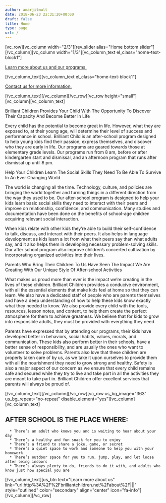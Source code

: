 ```yaml
---
author: amarjitmult
date: 2018-06-23 22:31:20+00:00
draft: false
title: Home
type: page
url: /
---
```


[vc_row][vc_column width="2/3"][rev_slider alias="Home bottom slider"][/vc_column][vc_column width="1/3"][vc_column_text el_class="home-text-block1"]


[Learn more about us and our programs.](http://brilliantchildren.net/programs/)


[/vc_column_text][vc_column_text el_class="home-text-block1"]


[Contact us for more information.](http://brilliantchildren.net/contact/)


[/vc_column_text][/vc_column][/vc_row][vc_row height="small"][vc_column][vc_column_text]


Brilliant Children Provides Your Child With The Opportunity To Discover Their Capacity And Become Better In Life




Every child has the potential to become great in life. However, what they are exposed to, at their young age, will determine their level of success and performance in school. Brilliant Child is an after-school program designed to help young kids find their passion, express themselves, and discover who they are early in life. Our programs are geared towards those at elementary grade levels. Our programs run from 8 am, before or after kindergarten start and dismissal, and an afternoon program that runs after dismissal up until 8 pm.




Help Your Children Learn The Social Skills They Need To Be Able To Survive In An Ever Changing World




The world is changing all the time. Technology, culture, and policies are bringing the world together and turning things in a different direction from the way they used to be. Our after-school program is designed to help your kids learn basic social skills they need to interact with their peers and improve on relationship, confidence, and communication. Many studies and documentation have been done on the benefits of school-age children acquiring relevant social interaction.




When kids relate with other kids they’re able to build their self-confidence to talk, discuss, and interact with their peers. It also helps in language development as kids learn a lot from what their peers say than what adults say, and it also helps them in developing necessary problem-solving skills. Our after school program also improve children’s concerted cultivation by incorporating organized activities into their lives.




Parents Who Bring Their Children To Us Have Seen The Impact We Are Creating With Our Unique Style Of After-school Activities




What makes us proud more than ever is the impact we’re creating in the lives of these children. Brilliant Children provides a conducive environment, with all the essential elements that make kids feel at home so that they can learn. We also have a dedicated staff of people who are parents themselves and have a deep understanding of how to help these kids know exactly what they needed to know. We also provide every child with the tools, resources, lesson notes, and content, to help them create the perfect atmosphere for them to achieve greatness. We believe that for kids to grow into responsible adults, they must be provided with everything they need.




Parents have expressed that by attending our programs, their kids have developed better in behaviors, social habits, values, morals, and communication. These kids also perform better in their schools, have a better sense of responsibility, and are usually the ones who want to volunteer to solve problems. Parents also love that these children are properly taken care of by us, as we take it upon ourselves to provide them with all the nourishment they need to grow strong and healthy. Safety is also a major aspect of our concern as we ensure that every child remains safe and secured while they try to live and take part in all the activities they are meant to take part in. Brilliant Children offer excellent services that parents will always be proud of.


[/vc_column_text][/vc_column][/vc_row][vc_row us_bg_image="363" us_bg_repeat="no-repeat" disable_element="yes"][vc_column][vc_column_text]


## AFTER SCHOOL IS THE PLACE WHERE:





 	  * There’s an adult who knows you and is waiting to hear about your day
 	  * There’s a healthy and fun snack for you to enjoy
 	  * There’s a friend to share a joke, game, or secret
 	  * There’s a quiet space to work and someone to help you with your homework
 	  * There’s outdoor space for you to run, jump, play, and let loose after being indoors
 	  * There’s always plenty to do, friends to do it with, and adults who know just how special you are

[/vc_column_text][us_btn text="Learn more about us" link="url:http%3A%2F%2Fbrilliantchildren.net%2Fabout%2F|||" style="outlined" color="secondary" align="center" icon="fa-info"][/vc_column][/vc_row]
